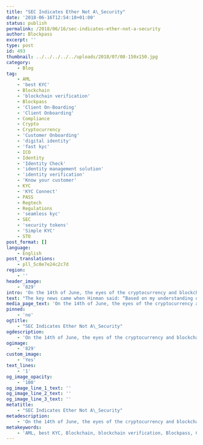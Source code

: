 ```yaml
---
title: "SEC Indicates Ether Not A\_Security"
date: '2018-06-16T12:54:18+01:00'
status: publish
permalink: /2018/06/16/sec-indicates-ether-not-a-security
author: Blockpass
excerpt: ''
type: post
id: 493
thumbnail: ../../../../../uploads/2018/07/08-150x150.jpg
category:
    - Blog
tag:
    - AML
    - 'best KYC'
    - Blockchain
    - 'blockchain verification'
    - Blockpass
    - 'Client On-Boarding'
    - 'Client Onboarding'
    - Compliance
    - Crypto
    - Cryptocurrency
    - 'Customer Onboarding'
    - 'digital identity'
    - 'fast kyc'
    - ICO
    - Identity
    - 'Identity Check'
    - 'identity management solution'
    - 'identity verification'
    - 'Know your customer'
    - KYC
    - 'KYC Connect'
    - PASS
    - Regtech
    - Regulations
    - 'seamless kyc'
    - SEC
    - 'security tokens'
    - 'Simple KYC'
    - STO
post_format: []
language:
    - English
post_translations:
    - pll_5c0e7e24c2c7d
region:
    - ''
header_image:
    - '829'
intro: 'On the 14th of June, the eyes of the cryptocurrency and blockchain worlds turned to the Yahoo Finance’s All Markets Summit, which took place in San Francisco at the Nasdaq Entrepreneurial Center. At this event, the SEC’s director of corporate finance, William Hinman, made a statement that was particularly important for those involved with the second largest cryptocurrency and its underlying blockchain.'
text: "The key news came when Hinman said: “Based on my understanding of the present state of ether, the Ethereum network, and its decentralized structure, current offers and sales of ether are not securities transactions,”. This indicates that the SEC is not intending to treat Ether as a security — something that now means that Ether and services around it, such as exchanges, could avoid many heavy regulations. Hinman also provided hope for other cryptocurrencies and blockchains that hope to avoid security regulations, saying: “Over time, there may be other sufficiently decentralized networks and systems where regulating the tokens or coins that function on them as securities may not be required.”\r\n\r\nThis issue around the regulatory designation is not a new one; the matter became very public last year when the SEC declared DAO tokens to be a security after the debacle around the project made headlines worldwide. Some cryptocurrencies and tokens, like bitcoin and ether, are commodities or utilities; however, many others are viewed as securities as they fulfil the criteria of the Howie Test. At its core, the Howie Test determines whether transactions qualify as ‘investment contracts’ and therefore fall under the US Securities Act of 1933 and the Securities Exchange Act of 1934. In order to satisfy the test requirements, the action in question must essentially constitute an investment of money in a common enterprise, where profits are expected due to the efforts others.\r\n\r\nEther has generally been viewed as a commodity, but this opinion was challenged by news in April and May of this year where regulators were reported to be evaluating whether the Ethereum Foundation had too much control over the cryptocurrency, and might therefore that ether actually warrant classification as a security. At the time, co-founder of Ethereum, Joseph Lubin appeared unconcerned as he remarked that the company had spent significant time in talks with lawyers to ensure they were not offering a security. At the time he stated: “ it is not a security; it never was a security,”, and this now seems to have been affirmed by the SEC.\r\n\r\nThe price of ether, which had taken a hit following the rumours over the previous couple of months, rose sharply by around 7% in the immediate aftermath of the announcement, with many other cryptocurrencies also exhibiting a rapid rise. The long-term effects look positive if this news does not change and may continue to improve the price of cryptocurrency as it signals that the USA may be open to ether-based services, or signal that the US is now generally more open to cryptocurrency and blockchain innovation. This might not only have benefits in the US as other countries who have followed similar positions as the States in the past may take this news as a prompt to make the same move. Regardless, this is an important milestone for users of ether and Ethereum in the USA."
media_page_text: 'On the 14th of June, the eyes of the cryptocurrency and blockchain worlds turned to the Yahoo Finance’s All Markets Summit, which took place in San Francisco at the Nasdaq Entrepreneurial Center.'
pinned:
    - 'no'
ogtitle:
    - "SEC Indicates Ether Not A\_Security"
ogdescription:
    - 'On the 14th of June, the eyes of the cryptocurrency and blockchain worlds turned to the Yahoo Finance’s All Markets Summit, which took place in San Francisco at the Nasdaq Entrepreneurial Center. At this event, the SEC’s director of corporate finance, William Hinman, made a statement that was particularly important for those involved with the second largest cryptocurrency and its underlying blockchain.'
ogimage:
    - '829'
custom_image:
    - 'Yes'
text_lines:
    - '1'
og_image_opacity:
    - '100'
og_image_line_1_text: ''
og_image_line_2_text: ''
og_image_line_3_text: ''
metatitle:
    - "SEC Indicates Ether Not A\_Security"
metadescription:
    - 'On the 14th of June, the eyes of the cryptocurrency and blockchain worlds turned to the Yahoo Finance’s All Markets Summit, which took place in San Francisco at the Nasdaq Entrepreneurial Center. At this event, the SEC’s director of corporate finance, William Hinman, made a statement that was particularly important for those involved with the second largest cryptocurrency and its underlying blockchain.'
metakeywords:
    - 'AML, best KYC, Blockchain, blockchain verification, Blockpass, Client On-Boarding, Client Onboarding, Compliance, Crypto, Cryptocurrency, Customer Onboarding, digital identity, fast kyc, Identity, Identity Check, identity management solution, identity verification, Know your customer, KYC, KYC Connect, PASS, Regtech, seamless kyc, security tokens, Simple KYC, STO, ICO, blockchain, SEC, regulations'
---
```

<!DOCTYPE html PUBLIC "-//W3C//DTD HTML 4.0 Transitional//EN" "http://www.w3.org/TR/REC-html40/loose.dtd">
<?xml encoding="UTF-8">
